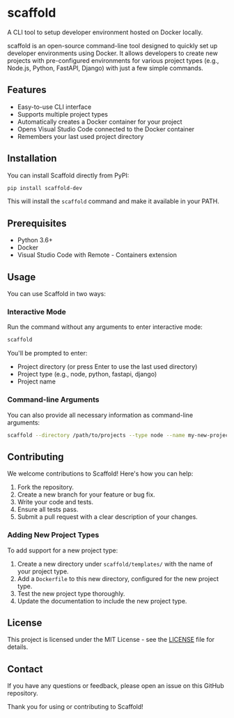 # scaffold

A CLI tool to setup developer environment hosted on Docker locally.

scaffold is an open-source command-line tool designed to quickly set up developer environments using Docker. It allows developers to create new projects with pre-configured environments for various project types (e.g., Node.js, Python, FastAPI, Django) with just a few simple commands.

## Features

- Easy-to-use CLI interface
- Supports multiple project types
- Automatically creates a Docker container for your project
- Opens Visual Studio Code connected to the Docker container
- Remembers your last used project directory

## Installation

You can install Scaffold directly from PyPI:

```bash
pip install scaffold-dev
```

This will install the `scaffold` command and make it available in your PATH.

## Prerequisites

- Python 3.6+
- Docker
- Visual Studio Code with Remote - Containers extension

## Usage

You can use Scaffold in two ways:

### Interactive Mode

Run the command without any arguments to enter interactive mode:

```bash
scaffold
```

You'll be prompted to enter:

- Project directory (or press Enter to use the last used directory)
- Project type (e.g., node, python, fastapi, django)
- Project name

### Command-line Arguments

You can also provide all necessary information as command-line arguments:

```bash
scaffold --directory /path/to/projects --type node --name my-new-project
```

## Contributing

We welcome contributions to Scaffold! Here's how you can help:

1. Fork the repository.
2. Create a new branch for your feature or bug fix.
3. Write your code and tests.
4. Ensure all tests pass.
5. Submit a pull request with a clear description of your changes.

### Adding New Project Types

To add support for a new project type:

1. Create a new directory under `scaffold/templates/` with the name of your project type.
2. Add a `Dockerfile` to this new directory, configured for the new project type.
3. Test the new project type thoroughly.
4. Update the documentation to include the new project type.

## License

This project is licensed under the MIT License - see the [LICENSE](LICENSE) file for details.

## Contact

If you have any questions or feedback, please open an issue on this GitHub repository.

Thank you for using or contributing to Scaffold!
